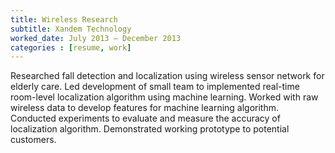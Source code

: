 ```yaml
---
title: Wireless Research
subtitle: Xandem Technology
worked_date: July 2013 – December 2013
categories : [resume, work]
---
```

Researched fall detection and localization using wireless sensor network for elderly care. Led development of small team to implemented real-time room-level localization algorithm using machine learning. Worked with raw wireless data to develop features for machine learning algorithm. Conducted experiments to evaluate and measure the accuracy of localization algorithm. Demonstrated working prototype to potential customers. 
